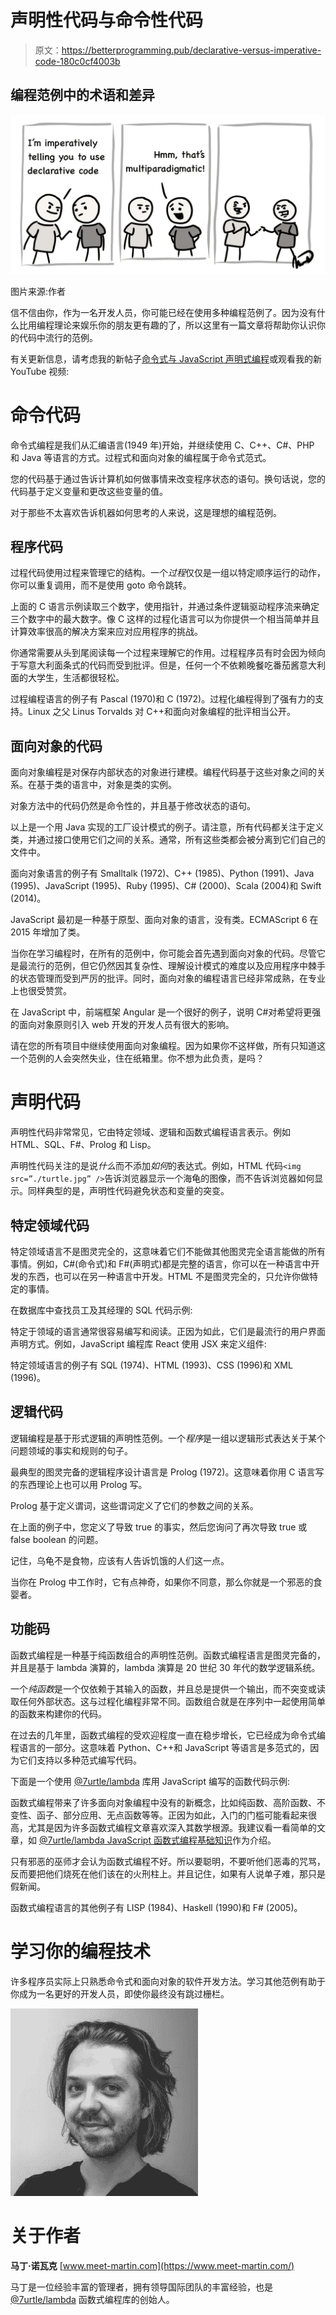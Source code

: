 # 声明性代码与命令性代码

> 原文：<https://betterprogramming.pub/declarative-versus-imperative-code-180c0cf4003b>

## 编程范例中的术语和差异

![](img/d1be8d07f06b9ccdced8ed73c6197d33.png)

图片来源:作者

信不信由你，作为一名开发人员，你可能已经在使用多种编程范例了。因为没有什么比用编程理论来娱乐你的朋友更有趣的了，所以这里有一篇文章将帮助你认识你的代码中流行的范例。

有关更新信息，请考虑我的新帖子[命令式与 JavaScript 声明式编程](https://medium.com/weekly-webtips/imperative-vs-declarative-programming-in-javascript-25511b90cdb7)或观看我的新 YouTube 视频:

# 命令代码

命令式编程是我们从汇编语言(1949 年)开始，并继续使用 C、C++、C#、PHP 和 Java 等语言的方式。过程式和面向对象的编程属于命令式范式。

您的代码基于通过告诉计算机如何做事情来改变程序状态的语句。换句话说，您的代码基于定义变量和更改这些变量的值。

对于那些不太喜欢告诉机器如何思考的人来说，这是理想的编程范例。

## 程序代码

过程代码使用过程来管理它的结构。一个*过程*仅仅是一组以特定顺序运行的动作，你可以重复调用，而不是使用 goto 命令跳转。

上面的 C 语言示例读取三个数字，使用指针，并通过条件逻辑驱动程序流来确定三个数字中的最大数字。像 C 这样的过程化语言可以为你提供一个相当简单并且计算效率很高的解决方案来应对应用程序的挑战。

你通常需要从头到尾阅读每一个过程来理解它的作用。过程程序员有时会因为倾向于写意大利面条式的代码而受到批评。但是，任何一个不依赖晚餐吃番茄酱意大利面的大学生，生活都很轻松。

过程编程语言的例子有 Pascal (1970)和 C (1972)。过程化编程得到了强有力的支持。Linux 之父 Linus Torvalds 对 C++和面向对象编程的批评相当公开。

## 面向对象的代码

面向对象编程是对保存内部状态的对象进行建模。编程代码基于这些对象之间的关系。在基于类的语言中，对象是类的实例。

对象方法中的代码仍然是命令性的，并且基于修改状态的语句。

以上是一个用 Java 实现的工厂设计模式的例子。请注意，所有代码都关注于定义类，并通过接口使用它们之间的关系。通常，所有这些类都会被分离到它们自己的文件中。

面向对象语言的例子有 Smalltalk (1972)、C++ (1985)、Python (1991)、Java (1995)、JavaScript (1995)、Ruby (1995)、C# (2000)、Scala (2004)和 Swift (2014)。

JavaScript 最初是一种基于原型、面向对象的语言，没有类。ECMAScript 6 在 2015 年增加了类。

当你在学习编程时，在所有的范例中，你可能会首先遇到面向对象的代码。尽管它是最流行的范例，但它仍然因其复杂性、理解设计模式的难度以及应用程序中棘手的状态管理而受到严厉的批评。同时，面向对象的编程语言已经非常成熟，在专业上也很受赞赏。

在 JavaScript 中，前端框架 Angular 是一个很好的例子，说明 C#对希望将更强的面向对象原则引入 web 开发的开发人员有很大的影响。

请在您的所有项目中继续使用面向对象编程。因为如果你不这样做，所有只知道这一个范例的人会突然失业，住在纸箱里。你不想为此负责，是吗？

# 声明代码

声明性代码非常常见，它由特定领域、逻辑和函数式编程语言表示。例如 HTML、SQL、F#、Prolog 和 Lisp。

声明性代码关注的是说*什么*而不添加*如何*的表达式。例如，HTML 代码`<img src=”./turtle.jpg” />`告诉浏览器显示一个海龟的图像，而不告诉浏览器如何显示。同样典型的是，声明性代码避免状态和变量的突变。

## 特定领域代码

特定领域语言不是图灵完全的，这意味着它们不能做其他图灵完全语言能做的所有事情。例如，C#(命令式)和 F#(声明式)都是完整的语言，你可以在一种语言中开发的东西，也可以在另一种语言中开发。HTML 不是图灵完全的，只允许你做特定的事情。

在数据库中查找员工及其经理的 SQL 代码示例:

特定于领域的语言通常很容易编写和阅读。正因为如此，它们是最流行的用户界面声明方式。例如，JavaScript 编程库 React 使用 JSX 来定义组件:

特定领域语言的例子有 SQL (1974)、HTML (1993)、CSS (1996)和 XML (1996)。

## 逻辑代码

逻辑编程是基于形式逻辑的声明性范例。一个*程序*是一组以逻辑形式表达关于某个问题领域的事实和规则的句子。

最典型的图灵完备的逻辑程序设计语言是 Prolog (1972)。这意味着你用 C 语言写的东西理论上也可以用 Prolog 写。

Prolog 基于定义谓词，这些谓词定义了它们的参数之间的关系。

在上面的例子中，您定义了导致 true 的事实，然后您询问了再次导致 true 或 false boolean 的问题。

记住，乌龟不是食物，应该有人告诉饥饿的人们这一点。

当你在 Prolog 中工作时，它有点神奇，如果你不同意，那么你就是一个邪恶的食婴者。

## 功能码

函数式编程是一种基于纯函数组合的声明性范例。函数式编程语言是图灵完备的，并且是基于 lambda 演算的，lambda 演算是 20 世纪 30 年代的数学逻辑系统。

一个*纯函数*是一个仅依赖于其输入的函数，并且总是提供一个输出，而不突变或读取任何外部状态。这与过程化编程非常不同。函数组合就是在序列中一起使用简单的函数来构建你的代码。

在过去的几年里，函数式编程的受欢迎程度一直在稳步增长，它已经成为命令式编程语言的一部分。这意味着 Python、C++和 JavaScript 等语言是多范式的，因为它们支持以多种范式编写代码。

下面是一个使用 [@7urtle/lambda](https://www.7urtle.com/) 库用 JavaScript 编写的函数代码示例:

函数式编程带来了许多面向对象编程中没有的新概念，比如纯函数、高阶函数、不变性、函子、部分应用、无点函数等等。正因为如此，入门的门槛可能看起来很高，尤其是因为许多函数式编程文章喜欢深入其数学根源。我建议看一看简单的文章，如 [@7urtle/lambda JavaScript 函数式编程基础知识](https://www.7urtle.com/javascript-functional-programming-basics)作为介绍。

只有邪恶的巫师才会认为函数式编程不好。所以要聪明，不要听他们恶毒的咒骂，反而要把他们烧死在他们该在的火刑柱上。并且记住，如果有人说单子难，那只是假新闻。

函数式编程语言的其他例子有 LISP (1984)、Haskell (1990)和 F# (2005)。

# 学习你的编程技术

许多程序员实际上只熟悉命令式和面向对象的软件开发方法。学习其他范例有助于你成为一名更好的开发人员，即使你最终没有跳过栅栏。

![](img/0ae5ac298520d2b10c0687605d235720.png)

# 关于作者

**马丁·诺瓦克**
[www.meet-martin.com](https://www.meet-martin.com/)

马丁是一位经验丰富的管理者，拥有领导国际团队的丰富经验，也是 [@7urtle/lambda](https://www.7urtle.com/) 函数式编程库的创始人。